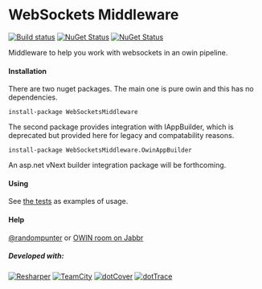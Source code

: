 WebSockets Middleware
=====================

[![Build status](https://ci.appveyor.com/api/projects/status/ox3wa91nq1wiw57t)](https://ci.appveyor.com/project/damianh/websocketsmiddleware) [![NuGet Status](http://img.shields.io/nuget/v/WebSocketsMiddleware.svg?style=flat)](https://www.nuget.org/packages/WebSocketsMiddleware/) [![NuGet Status](http://img.shields.io/nuget/v/WebSocketsMiddleware.OwinAppBuilder.svg?style=flat)](https://www.nuget.org/packages/WebSocketsMiddleware.OwinAppBuilder/)

Middleware to help you work with websockets in an owin pipeline.

#### Installation

There are two nuget packages. The main one is pure owin and this has no dependencies.

`install-package WebSocketsMiddleware`

The second package provides integration with IAppBuilder, which is deprecated but provided here for legacy and compatability reasons.

`install-package WebSocketsMiddleware.OwinAppBuilder`

An asp.net vNext builder integration package will be forthcoming.

#### Using

See [the tests](https://github.com/damianh/WebSocketsMiddleware/blob/master/src/WebSocketsMiddleware.Tests/WebSocketsMiddlewareTests.cs) as examples of usage.

#### Help

[@randompunter](https://twitter.com/randompunter) or [OWIN room on Jabbr](https://jabbr.net/#/rooms/owin)

##### Developed with:

[![Resharper](http://neventstore.org/images/logo_resharper_small.gif)](http://www.jetbrains.com/resharper/)
[![TeamCity](http://neventstore.org/images/logo_teamcity_small.gif)](http://www.jetbrains.com/teamcity/)
[![dotCover](http://neventstore.org/images/logo_dotcover_small.gif)](http://www.jetbrains.com/dotcover/)
[![dotTrace](http://neventstore.org/images/logo_dottrace_small.gif)](http://www.jetbrains.com/dottrace/)
